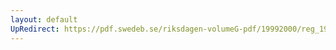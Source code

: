 ```yaml
---
layout: default
UpRedirect: https://pdf.swedeb.se/riksdagen-volumeG-pdf/19992000/reg_19992000/reg_19992000_0433.pdf
---
```

